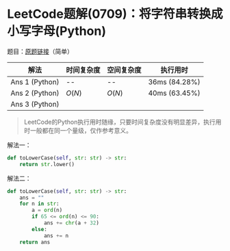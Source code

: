 # LeetCode题解(0709)：将字符串转换成小写字母(Python)

题目：[原题链接](https://leetcode-cn.com/problems/to-lower-case/)（简单）

| 解法           | 时间复杂度 | 空间复杂度 | 执行用时      |
| -------------- | ---------- | ---------- | ------------- |
| Ans 1 (Python) | --         | --         | 36ms (84.28%) |
| Ans 2 (Python) | $O(N)$     | $O(N)$     | 40ms (63.45%) |
| Ans 3 (Python) |            |            |               |

>  LeetCode的Python执行用时随缘，只要时间复杂度没有明显差异，执行用时一般都在同一个量级，仅作参考意义。

解法一：

```python
def toLowerCase(self, str: str) -> str:
    return str.lower()
```

解法二：

```python
def toLowerCase(self, str: str) -> str:
    ans = ""
    for n in str:
        a = ord(n)
        if 65 <= ord(n) <= 90:
            ans += chr(a + 32)
        else:
            ans += n
    return ans
```